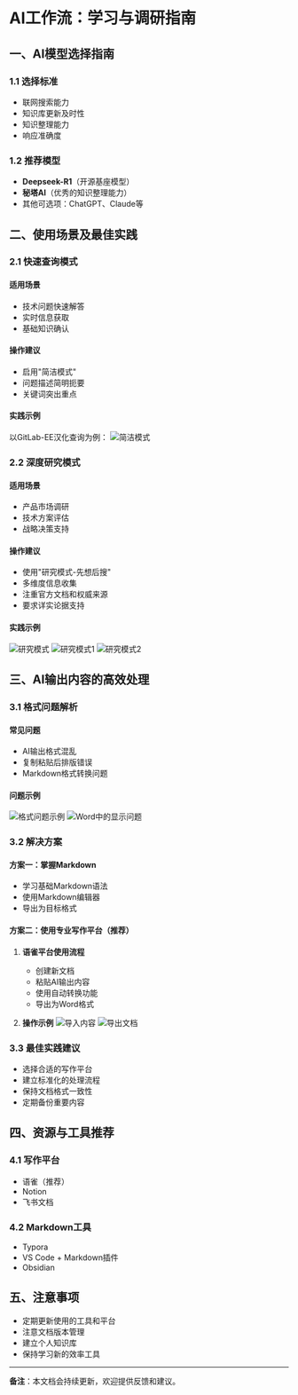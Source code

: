 # AI工作流：学习与调研指南

## 一、AI模型选择指南

### 1.1 选择标准
- 联网搜索能力
- 知识库更新及时性
- 知识整理能力
- 响应准确度

### 1.2 推荐模型
- **Deepseek-R1**（开源基座模型）
- **秘塔AI**（优秀的知识整理能力）
- 其他可选项：ChatGPT、Claude等

## 二、使用场景及最佳实践

### 2.1 快速查询模式
#### 适用场景
- 技术问题快速解答
- 实时信息获取
- 基础知识确认

#### 操作建议
- 启用"简洁模式"
- 问题描述简明扼要
- 关键词突出重点

#### 实践示例
以GitLab-EE汉化查询为例：
![简洁模式](./images/meta-简洁模式.png)

### 2.2 深度研究模式
#### 适用场景
- 产品市场调研
- 技术方案评估
- 战略决策支持

#### 操作建议
- 使用"研究模式-先想后搜"
- 多维度信息收集
- 注重官方文档和权威来源
- 要求详实论据支持

#### 实践示例
![研究模式](./images/meta-研究模式.png)
![研究模式1](./images/meta-研究模式1.png)
![研究模式2](./images/meta-研究模式2.png)

## 三、AI输出内容的高效处理

### 3.1 格式问题解析
#### 常见问题
- AI输出格式混乱
- 复制粘贴后排版错误
- Markdown格式转换问题

#### 问题示例
![格式问题示例](./images/AI输出格式不工整.png)
![Word中的显示问题](./images/word中格式不工整.png)

### 3.2 解决方案

#### 方案一：掌握Markdown
- 学习基础Markdown语法
- 使用Markdown编辑器
- 导出为目标格式

#### 方案二：使用专业写作平台（推荐）
1. **语雀平台使用流程**
   - 创建新文档
   - 粘贴AI输出内容
   - 使用自动转换功能
   - 导出为Word格式

2. **操作示例**
   ![导入内容](./images/导入AI内容.png)
   ![导出文档](./images/导出为其他格式.png)

### 3.3 最佳实践建议
- 选择合适的写作平台
- 建立标准化的处理流程
- 保持文档格式一致性
- 定期备份重要内容

## 四、资源与工具推荐

### 4.1 写作平台
- 语雀（推荐）
- Notion
- 飞书文档

### 4.2 Markdown工具
- Typora
- VS Code + Markdown插件
- Obsidian

## 五、注意事项
- 定期更新使用的工具和平台
- 注意文档版本管理
- 建立个人知识库
- 保持学习新的效率工具

---
**备注**：本文档会持续更新，欢迎提供反馈和建议。
